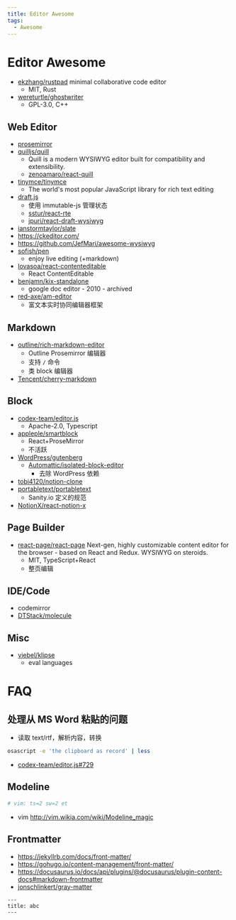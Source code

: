 ```yaml
---
title: Editor Awesome
tags:
  - Awesome
---
```


# Editor Awesome

- [ekzhang/rustpad](https://github.com/ekzhang/rustpad)
  minimal collaborative code editor
  - MIT, Rust
- [wereturtle/ghostwriter](https://github.com/wereturtle/ghostwriter)
  - GPL-3.0, C++

## Web Editor

- [prosemirror](https://github.com/ProseMirror/prosemirror)
- [quilljs/quill](https://github.com/quilljs/quill)
  - Quill is a modern WYSIWYG editor built for compatibility and extensibility.
  - [zenoamaro/react-quill](https://github.com/zenoamaro/react-quill)
- [tinymce/tinymce](https://github.com/tinymce/tinymce)
  - The world's most popular JavaScript library for rich text editing
- [draft.js](https://github.com/facebook/draft-js)
  - 使用 immutable-js 管理状态
  - [sstur/react-rte](https://github.com/sstur/react-rte)
  - [jpuri/react-draft-wysiwyg](https://github.com/jpuri/react-draft-wysiwyg)
- [ianstormtaylor/slate](https://github.com/ianstormtaylor/slate)
- https://ckeditor.com/
- https://github.com/JefMari/awesome-wysiwyg
- [sofish/pen](https://github.com/sofish/pen)
  - enjoy live editing (+markdown)
- [lovasoa/react-contenteditable](https://github.com/lovasoa/react-contenteditable)
  - React ContentEditable
- [benjamn/kix-standalone](https://github.com/benjamn/kix-standalone)
  - google doc editor - 2010 - archived
- [red-axe/am-editor](https://github.com/red-axe/am-editor)
  - 富文本实时协同编辑器框架

## Markdown

- [outline/rich-markdown-editor](https://github.com/outline/rich-markdown-editor)
  - Outline Prosemirror 编辑器
  - 支持 `/` 命令
  - 类 block 编辑器
- [Tencent/cherry-markdown](https://github.com/Tencent/cherry-markdown)

## Block

- [codex-team/editor.js](https://github.com/codex-team/editor.js)
  - Apache-2.0, Typescript
- [appleple/smartblock](https://github.com/appleple/smartblock)
  - React+ProseMirror
  - 不活跃
- [WordPress/gutenberg](https://github.com/WordPress/gutenberg)
  - [Automattic/isolated-block-editor](https://github.com/Automattic/isolated-block-editor)
    - 去除 WordPress 依赖
- [tobi4120/notion-clone](https://github.com/tobi4120/notion-clone)
- [portabletext/portabletext](https://github.com/portabletext/portabletext)
  - Sanity.io 定义的规范
- [NotionX/react-notion-x](https://github.com/NotionX/react-notion-x)

## Page Builder

- [react-page/react-page](https://github.com/react-page/react-page)
  Next-gen, highly customizable content editor for the browser - based on React and Redux. WYSIWYG on steroids.
  - MIT, TypeScript+React
  - 整页编辑

## IDE/Code

- codemirror
- [DTStack/molecule](https://github.com/DTStack/molecule)

## Misc

- [viebel/klipse](https://github.com/viebel/klipse)
  - eval languages

# FAQ

## 处理从 MS Word 粘贴的问题

- 读取 text/rtf，解析内容，转换

```bash
osascript -e 'the clipboard as record' | less
```

- [codex-team/editor.js#729](https://github.com/codex-team/editor.js/issues/729)

## Modeline

```ini
# vim: ts=2 sw=2 et
```

- vim http://vim.wikia.com/wiki/Modeline_magic

## Frontmatter
- https://jekyllrb.com/docs/front-matter/
- https://gohugo.io/content-management/front-matter/
- https://docusaurus.io/docs/api/plugins/@docusaurus/plugin-content-docs#markdown-frontmatter
- [jonschlinkert/gray-matter](https://github.com/jonschlinkert/gray-matter)

```mdx title="yaml front matter"
---
title: abc
---
```
